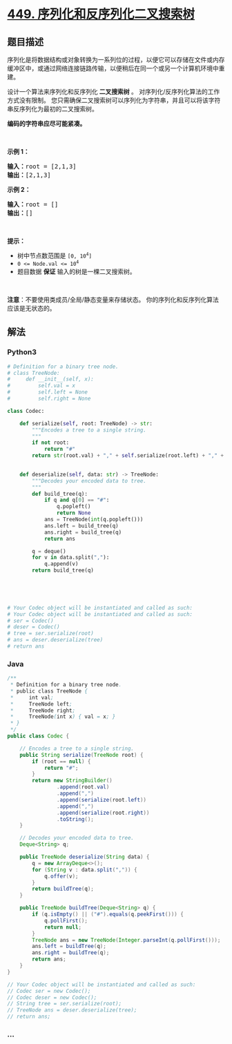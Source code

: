 # [449. 序列化和反序列化二叉搜索树](https://leetcode-cn.com/problems/serialize-and-deserialize-bst)



## 题目描述

<!-- 这里写题目描述 -->

<p>序列化是将数据结构或对象转换为一系列位的过程，以便它可以存储在文件或内存缓冲区中，或通过网络连接链路传输，以便稍后在同一个或另一个计算机环境中重建。</p>

<p>设计一个算法来序列化和反序列化<strong> 二叉搜索树</strong> 。 对序列化/反序列化算法的工作方式没有限制。 您只需确保二叉搜索树可以序列化为字符串，并且可以将该字符串反序列化为最初的二叉搜索树。</p>

<p><strong>编码的字符串应尽可能紧凑。</strong></p>

<p> </p>

<p><strong>示例 1：</strong></p>

<pre>
<strong>输入：</strong>root = [2,1,3]
<strong>输出：</strong>[2,1,3]
</pre>

<p><strong>示例 2：</strong></p>

<pre>
<strong>输入：</strong>root = []
<strong>输出：</strong>[]
</pre>

<p> </p>

<p><strong>提示：</strong></p>

<ul>
	<li>树中节点数范围是 <code>[0, 10<sup>4</sup>]</code></li>
	<li><code>0 <= Node.val <= 10<sup>4</sup></code></li>
	<li>题目数据 <strong>保证</strong> 输入的树是一棵二叉搜索树。</li>
</ul>

<p> </p>

<p><strong>注意</strong>：不要使用类成员/全局/静态变量来存储状态。 你的序列化和反序列化算法应该是无状态的。</p>


## 解法

<!-- 这里可写通用的实现逻辑 -->

<!-- tabs:start -->

### **Python3**

<!-- 这里可写当前语言的特殊实现逻辑 -->

```python
# Definition for a binary tree node.
# class TreeNode:
#     def __init__(self, x):
#         self.val = x
#         self.left = None
#         self.right = None

class Codec:

    def serialize(self, root: TreeNode) -> str:
        """Encodes a tree to a single string.
        """
        if not root:
            return "#"
        return str(root.val) + "," + self.serialize(root.left) + "," + self.serialize(root.right)
        

    def deserialize(self, data: str) -> TreeNode:
        """Decodes your encoded data to tree.
        """
        def build_tree(q):
            if q and q[0] == "#":
                q.popleft()
                return None
            ans = TreeNode(int(q.popleft()))
            ans.left = build_tree(q)
            ans.right = build_tree(q)
            return ans

        q = deque()
        for v in data.split(","):
            q.append(v)
        return build_tree(q)
    


        

# Your Codec object will be instantiated and called as such:
# Your Codec object will be instantiated and called as such:
# ser = Codec()
# deser = Codec()
# tree = ser.serialize(root)
# ans = deser.deserialize(tree)
# return ans
```

### **Java**

<!-- 这里可写当前语言的特殊实现逻辑 -->

```java
/**
 * Definition for a binary tree node.
 * public class TreeNode {
 *     int val;
 *     TreeNode left;
 *     TreeNode right;
 *     TreeNode(int x) { val = x; }
 * }
 */
public class Codec {

    // Encodes a tree to a single string.
    public String serialize(TreeNode root) {
        if (root == null) {
            return "#";
        }
        return new StringBuilder()
                .append(root.val)
                .append(",")
                .append(serialize(root.left))
                .append(",")
                .append(serialize(root.right))
                .toString();
    }

    // Decodes your encoded data to tree.
    Deque<String> q;

    public TreeNode deserialize(String data) {
        q = new ArrayDeque<>();
        for (String v : data.split(",")) {
            q.offer(v);
        }
        return buildTree(q);
    }

    public TreeNode buildTree(Deque<String> q) {
        if (q.isEmpty() || ("#").equals(q.peekFirst())) {
            q.pollFirst();
            return null;
        }
        TreeNode ans = new TreeNode(Integer.parseInt(q.pollFirst()));
        ans.left = buildTree(q);
        ans.right = buildTree(q);
        return ans;
    }
}

// Your Codec object will be instantiated and called as such:
// Codec ser = new Codec();
// Codec deser = new Codec();
// String tree = ser.serialize(root);
// TreeNode ans = deser.deserialize(tree);
// return ans;
```

### **...**

```

```

<!-- tabs:end -->
